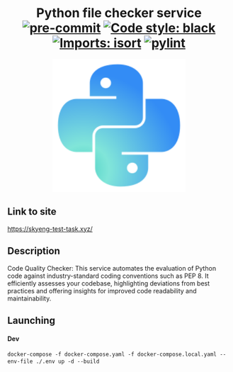 <h1 align="center">Python file checker service
<div align="center">
<a href="https://github.com/pre-commit/pre-commit"><img alt="pre-commit" src="https://img.shields.io/badge/pre--commit-enabled-brightgreen?logo=pre-commit"/></a>
<a href="https://github.com/psf/black"><img alt="Code style: black" src="https://img.shields.io/badge/code%20style-black-000000.svg"></a>
<a href="https://pycqa.github.io/isort/"><img alt="Imports: isort" src="https://img.shields.io/badge/%20imports-isort-%231674b1?style=flat"></a>
<a href="https://github.com/pylint-dev/pylint"><img alt="pylint" src="https://img.shields.io/badge/linting-pylint-yellowgreen"></a>
</div>
</h1>
<div align="center">
<img height="300" width="300" alt="Python File Checker" src="images/logo.svg"/>
</div>

## Link to site

https://skyeng-test-task.xyz/


## Description

Code Quality Checker: This service automates the evaluation
of Python code against industry-standard coding conventions
such as PEP 8. It efficiently assesses your codebase,
highlighting deviations from best practices and offering
insights for improved code readability and maintainability.


## Launching
#### Dev
```shell
docker-compose -f docker-compose.yaml -f docker-compose.local.yaml --env-file ./.env up -d --build
```
